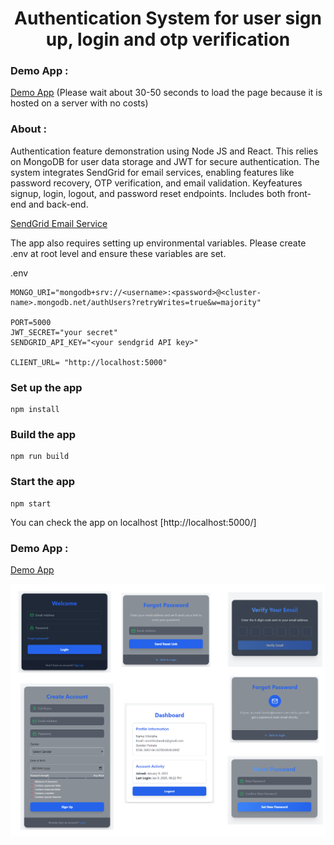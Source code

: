 <h1 align="center">Authentication System for user sign up, login and otp verification</h1>


### Demo App :
[Demo App](https://login-system-2vfl.onrender.com)
(Please wait about 30-50 seconds to load the page because it is hosted on a server with no costs)


### About :
Authentication feature demonstration using Node JS and React. This relies on MongoDB for user data storage and JWT for secure authentication. The system integrates SendGrid for email services, enabling features like password recovery, OTP verification, and email validation. Keyfeatures  signup, login, logout, and password reset endpoints. Includes both front-end and back-end.

[SendGrid Email Service](https://sendgrid.com)

The app also requires setting up environmental variables. Please create .env at root level and ensure these variables are set.

.env
``` 
MONGO_URI="mongodb+srv://<username>:<password>@<cluster-name>.mongodb.net/authUsers?retryWrites=true&w=majority"

PORT=5000
JWT_SECRET="your secret"
SENDGRID_API_KEY="<your sendgrid API key>"

CLIENT_URL= "http://localhost:5000"
```

### Set up the app
```shell
npm install
```

### Build the app
```shell
npm run build
```

### Start the app
```shell
npm start
```

You can check the app on localhost
[http://localhost:5000/]


### Demo App :
[Demo App](https://login-system-2vfl.onrender.com)

![screenshot](image.png)
